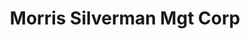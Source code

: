 ---
title: Morris Silverman Mgt Corp
slug: morris-silverman-mgt-corp
updated-on: '2024-05-30T13:44:31.749Z'
created-on: '2024-05-30T13:41:46.671Z'
published-on: '2024-05-30T13:54:32.469Z'
f_city-state-2:
- cms/city/lawndale-ca.md
- cms/city/victorville-ca.md
- cms/city/chicago-il.md
f_locations:
- cms/payday-loan/morris-silverman-mgt-corp-22044.md
- cms/payday-loan/morris-silverman-mgt-corp-22045.md
- cms/payday-loan/morris-silverman-mgt-corp-22046.md
f_states:
- cms/state/california.md
- cms/state/illinois.md
layout: '[company].html'
tags: company
---
